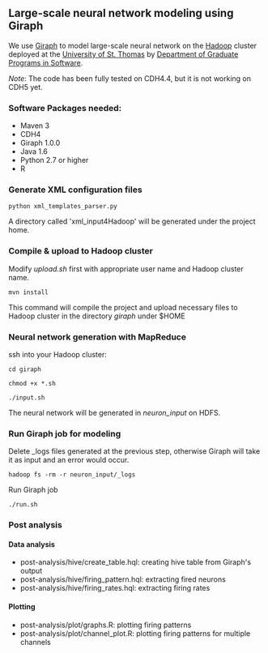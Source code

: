 ## Large-scale neural network modeling using Giraph

We use [Giraph](http://giraph.apache.org) to model large-scale neural network on the
[Hadoop](http://hadoop.apache.org) cluster deployed
at the [University of St. Thomas](http://www.stthomas.edu/) by
[Department of Graduate Programs in Software](http://www.stthomas.edu/gradsoftware/).

*Note*: The code has been fully tested on CDH4.4, but it is not working on CDH5 yet.

### Software Packages needed:

+ Maven 3
+ CDH4
+ Giraph 1.0.0
+ Java 1.6
+ Python 2.7 or higher
+ R

### Generate XML configuration files

`python xml_templates_parser.py`

A directory called 'xml_input4Hadoop' will be generated under the project home.

### Compile & upload to Hadoop cluster

Modify *upload.sh* first with appropriate user name and Hadoop cluster name.

`mvn install`

This command will compile the project and upload necessary files to Hadoop cluster
in the directory *giraph* under $HOME

### Neural network generation with MapReduce

ssh into your Hadoop cluster:

`cd giraph`

`chmod +x *.sh`

`./input.sh`

The neural network will be generated in *neuron_input* on HDFS.

### Run Giraph job for modeling

Delete _logs files generated at the previous step, otherwise Giraph will take it as
input and an error would occur.

`hadoop fs -rm -r neuron_input/_logs`

Run Giraph job

`./run.sh`

### Post analysis

#### Data analysis

+ post-analysis/hive/create_table.hql: creating hive table from Giraph's output
+ post-analysis/hive/firing_pattern.hql: extracting fired neurons
+ post-analysis/hive/firing_rates.hql: extracting firing rates

#### Plotting

+ post-analysis/plot/graphs.R: plotting firing patterns
+ post-analysis/plot/channel_plot.R: plotting firing patterns for multiple channels
